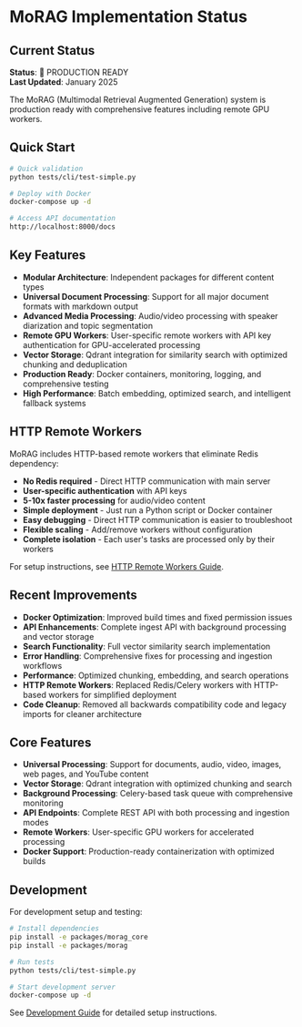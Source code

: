 # MoRAG Implementation Status

## Current Status

**Status**: 🚀 PRODUCTION READY  
**Last Updated**: January 2025

The MoRAG (Multimodal Retrieval Augmented Generation) system is production ready with comprehensive features including remote GPU workers.

## Quick Start

```bash
# Quick validation
python tests/cli/test-simple.py

# Deploy with Docker
docker-compose up -d

# Access API documentation
http://localhost:8000/docs
```

## Key Features

- **Modular Architecture**: Independent packages for different content types
- **Universal Document Processing**: Support for all major document formats with markdown output
- **Advanced Media Processing**: Audio/video processing with speaker diarization and topic segmentation
- **Remote GPU Workers**: User-specific remote workers with API key authentication for GPU-accelerated processing
- **Vector Storage**: Qdrant integration for similarity search with optimized chunking and deduplication
- **Production Ready**: Docker containers, monitoring, logging, and comprehensive testing
- **High Performance**: Batch embedding, optimized search, and intelligent fallback systems

## HTTP Remote Workers

MoRAG includes HTTP-based remote workers that eliminate Redis dependency:

- **No Redis required** - Direct HTTP communication with main server
- **User-specific authentication** with API keys
- **5-10x faster processing** for audio/video content
- **Simple deployment** - Just run a Python script or Docker container
- **Easy debugging** - Direct HTTP communication is easier to troubleshoot
- **Flexible scaling** - Add/remove workers without configuration
- **Complete isolation** - Each user's tasks are processed only by their workers

For setup instructions, see [HTTP Remote Workers Guide](docs/HTTP_REMOTE_WORKERS.md).

## Recent Improvements

- **Docker Optimization**: Improved build times and fixed permission issues
- **API Enhancements**: Complete ingest API with background processing and vector storage
- **Search Functionality**: Full vector similarity search implementation
- **Error Handling**: Comprehensive fixes for processing and ingestion workflows
- **Performance**: Optimized chunking, embedding, and search operations
- **HTTP Remote Workers**: Replaced Redis/Celery workers with HTTP-based workers for simplified deployment
- **Code Cleanup**: Removed all backwards compatibility code and legacy imports for cleaner architecture

## Core Features

- **Universal Processing**: Support for documents, audio, video, images, web pages, and YouTube content
- **Vector Storage**: Qdrant integration with optimized chunking and search
- **Background Processing**: Celery-based task queue with comprehensive monitoring
- **API Endpoints**: Complete REST API with both processing and ingestion modes
- **Remote Workers**: User-specific GPU workers for accelerated processing
- **Docker Support**: Production-ready containerization with optimized builds

## Development

For development setup and testing:

```bash
# Install dependencies
pip install -e packages/morag_core
pip install -e packages/morag

# Run tests
python tests/cli/test-simple.py

# Start development server
docker-compose up -d
```

See [Development Guide](docs/DEVELOPMENT_GUIDE.md) for detailed setup instructions.

